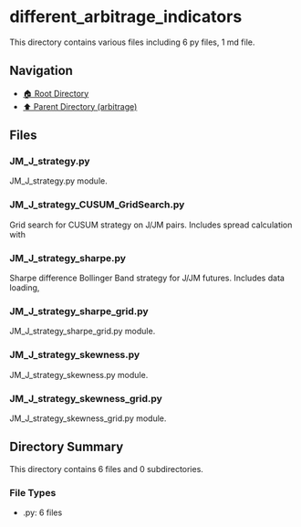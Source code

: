 # different_arbitrage_indicators

This directory contains various files including 6 py files, 1 md file.

## Navigation

* [🏠 Root Directory](/arbitrage/different_arbitrage_indicators/../arbitrage/different_arbitrage_indicators/..README.md)
* [⬆️ Parent Directory (arbitrage)](../README.md)

## Files

### JM_J_strategy.py

JM_J_strategy.py module.

### JM_J_strategy_CUSUM_GridSearch.py

Grid search for CUSUM strategy on J/JM pairs. Includes spread calculation with

### JM_J_strategy_sharpe.py

Sharpe difference Bollinger Band strategy for J/JM futures. Includes data loading,

### JM_J_strategy_sharpe_grid.py

JM_J_strategy_sharpe_grid.py module.

### JM_J_strategy_skewness.py

JM_J_strategy_skewness.py module.

### JM_J_strategy_skewness_grid.py

JM_J_strategy_skewness_grid.py module.

## Directory Summary

This directory contains 6 files and 0 subdirectories.

### File Types

* .py: 6 files
